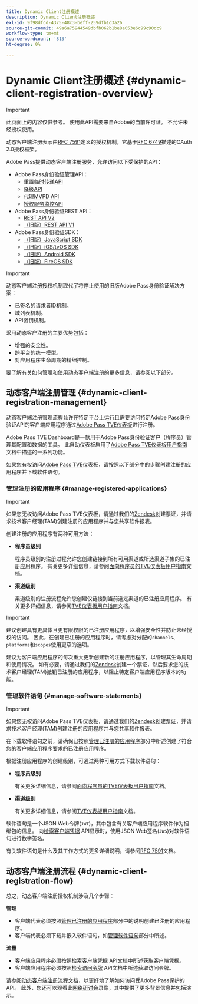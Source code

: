 ```yaml
---
title: Dynamic Client注册概述
description: Dynamic Client注册概述
exl-id: 9f98dfcd-4375-48c3-beff-259dfb1d3a26
source-git-commit: 49a6a75944549dbfb062b1be8a053e6c99c90dc9
workflow-type: tm+mt
source-wordcount: '813'
ht-degree: 0%

---
```


# Dynamic Client注册概述 {#dynamic-client-registration-overview}

>[!IMPORTANT]
>
> 此页面上的内容仅供参考。 使用此API需要来自Adobe的当前许可证。 不允许未经授权使用。

动态客户端注册表示由[RFC 7591](https://datatracker.ietf.org/doc/html/rfc7591)定义的授权机制，它基于[RFC 6749](https://datatracker.ietf.org/doc/html/rfc6749)描述的OAuth 2.0授权框架。

Adobe Pass提供动态客户端注册服务，允许访问以下受保护的API：

* Adobe Pass身份验证管理API：
   * [重置临时传递API](../../features-premium/temporary-access/temp-pass-feature.md#reset-tempass-api-access)
   * [降级API](../../features-premium/degraded-access/degradation-feature.md#degradation-api-access)
   * [代理MVPD API](../../../integration-guide-mvpds/proxy-mvpd-webserv.md)
   * [授权服务监控API](../../features-premium/esm/entitlement-service-monitoring-api.md)
* Adobe Pass身份验证REST API：
   * [REST API V2](../rest-api-v2/apis/rest-api-v2-apis-overview.md)
   * [（旧版）REST API V1](../../legacy/rest-api-v1/rest-api-reference.md)
* Adobe Pass身份验证SDK：
   * [（旧版）JavaScript SDK](../../legacy/sdks/javascript-sdk/javascript-sdk-api-reference.md)
   * [（旧版）iOS/tvOS SDK](../../legacy/sdks/ios-tvos-sdk/iostvos-sdk-api-reference.md)
   * [（旧版）Android SDK](../../legacy/sdks/android-sdk/android-sdk-api-reference.md)
   * [（旧版）FireOS SDK](../../legacy/sdks/fireos-sdk/amazon-fireos-native-client-api-reference.md)

>[!IMPORTANT]
>
> 动态客户端注册授权机制取代了将停止使用的旧版Adobe Pass身份验证解决方案：
>
> * 已签名的请求者ID机制。
> * 域列表机制。
> * API密钥机制。

采用动态客户注册的主要优势包括：

* 增强的安全性。
* 跨平台的统一模型。
* 对应用程序生命周期的精细控制。

要了解有关如何管理和使用动态客户端注册的更多信息，请参阅以下部分。

## 动态客户端注册管理 {#dynamic-client-registration-management}

动态客户端注册管理流程允许在特定平台上运行且需要访问特定Adobe Pass身份验证API的客户端应用程序通过[Adobe Pass TVE仪表板](https://experience.adobe.com/#/pass/authentication)进行注册。

Adobe Pass TVE Dashboard是一款用于Adobe Pass身份验证客户（程序员）管理其配置和数据的工具。 此自助仪表板启用了[Adobe Pass TVE仪表板用户指南](../../../user-guide-tve-dashboard/tve-dashboard-overview.md)文档中描述的一系列功能。

如果您有权访问[Adobe Pass TVE仪表板](https://experience.adobe.com/#/pass/authentication)，请按照以下部分中的步骤创建注册的应用程序并下载软件语句。

### 管理注册的应用程序 {#manage-registered-applications}

>[!IMPORTANT]
>
> 如果您无权访问Adobe Pass TVE仪表板，请通过我们的[Zendesk](https://adobeprimetime.zendesk.com)创建票证，并请求技术客户经理(TAM)创建注册的应用程序并与您共享软件报表。

创建注册的应用程序有两种可用方法：

* **程序员级别**

  程序员级别的注册过程允许您创建链接到所有可用渠道或所选渠道子集的已注册应用程序。 有关更多详细信息，请参阅[面向程序员的TVE仪表板用户指南](../../../user-guide-tve-dashboard/tve-dashboard-programmers.md)文档。


* **渠道级别**

  渠道级别的注册流程允许您创建仅链接到当前选定渠道的已注册应用程序。 有关更多详细信息，请参阅[TVE仪表板用户指南](../../../user-guide-tve-dashboard/tve-dashboard-channels.md)文档。

>[!IMPORTANT]
>
> 建议创建具有更具体且更有限权限的已注册应用程序，以增强安全性并防止未经授权的访问。 因此，在创建已注册的应用程序时，请考虑对分配的`channels`、`platforms`和`scopes`使用更窄的选项。
>
> 建议为客户端应用程序的每次重大更新创建新的注册应用程序，以管理其生命周期和使用情况。 如有必要，请通过我们的[Zendesk](https://adobeprimetime.zendesk.com)创建一个票证，然后要求您的技术客户经理(TAM)撤销已注册的应用程序，以阻止特定客户端应用程序版本的功能。

### 管理软件语句 {#manage-software-statements}

>[!IMPORTANT]
>
> 如果您无权访问Adobe Pass TVE仪表板，请通过我们的[Zendesk](https://adobeprimetime.zendesk.com)创建票证，并请求技术客户经理(TAM)创建注册的应用程序并与您共享软件报表。

在下载软件语句之前，请确保已按照[管理已注册的应用程序](#manage-registered-applications)部分中所述创建了符合您的客户端应用程序要求的已注册应用程序。

根据注册应用程序的创建级别，可通过两种可用方式下载软件语句：

* **程序员级别**

  有关更多详细信息，请参阅[面向程序员的TVE仪表板用户指南](../../../user-guide-tve-dashboard/tve-dashboard-programmers.md)文档。

* **渠道级别**

  有关更多详细信息，请参阅[TVE仪表板用户指南](../../../user-guide-tve-dashboard/tve-dashboard-channels.md)文档。

软件语句是一个JSON Web令牌(`JWT`)，其中包含有关客户端应用程序软件作为捆绑包的信息。 向[检索客户端凭据](apis/dynamic-client-registration-apis-retrieve-client-credentials.md) API显示时，使用JSON Web签名(`JWS`)对软件语句进行数字签名。

有关软件语句是什么及其工作方式的更多详细说明，请参阅[RFC 7591](https://tools.ietf.org/html/rfc7591)文档。

## 动态客户端注册流程 {#dynamic-client-registration-flow}

总之，动态客户端注册授权机制涉及几个步骤：

**管理**

* 客户端代表必须按照[管理已注册的应用程序](#manage-registered-applications)部分中的说明创建已注册的应用程序。
* 客户端代表必须下载并嵌入软件语句，如[管理软件语句](#manage-software-statements)部分中所述。

**流量**

* 客户端应用程序必须按照[检索客户端凭据](apis/dynamic-client-registration-apis-retrieve-client-credentials.md) API文档中所述获取客户端凭据。
* 客户端应用程序必须按照[检索访问令牌](apis/dynamic-client-registration-apis-retrieve-access-token.md) API文档中所述获取访问令牌。

请参阅[动态客户端注册流程](flows/dynamic-client-registration-flow.md)文档，以更好地了解如何访问受Adobe Pass保护的API。 此外，您还可以观看此[网络研讨会](https://my.adobeconnect.com/pzkp8ujrigg1/)录像，其中提供了更多背景信息并包括演示。
